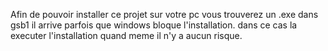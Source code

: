 Afin de pouvoir installer ce projet sur votre pc vous trouverez un .exe dans gsb1 il arrive parfois que windows bloque l'installation. dans ce cas la executer l'installation quand meme il n'y a aucun risque.
